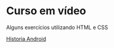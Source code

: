 # Curso em vídeo
 Alguns exercícios utilizando HTML e CSS

 <a href='https://decioh.github.io/estudo/bugdroid/android' target="blank"> Historia Android
